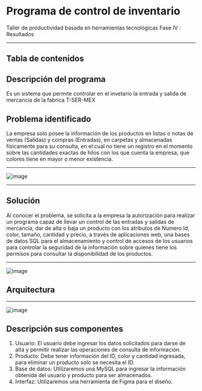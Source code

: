 # Programa de control de inventario
Taller de productividad basada en herramientas tecnológicas Fase IV : Resultados
***
## Tabla de contenidos
<a name="Descripción-del-rograma"></a>
## Descripción del programa
Es un sistema que permite controlar en el invetario la entrada y salida de mercancia de la fabrica T-SER-MEX
## Problema identificado
La empresa solo posee la información de los productos en listas o notas de ventas (Salidas) y compras (Entradas), en carpetas y almacenadas físicamente para su consulta, en el cual no tiene un registro en el momento sobre las cantidades exactas de hilos con los que cuenta la empresa, que colores tiene en mayor o menor existencia.
***
![image](https://github.com/ChristopherGC1988/Fase3Ejecucion/assets/141608209/c73e1e94-d831-4fb2-ae2e-e30ad477ed72)
***
## Solución 
Al conocer el problema, se solicita a la empresa la autorización para realizar un programa capaz de llevar un control de las entradas y salidas de mercancía, dar de alta o baja un producto con los atributos de Numero Id, color, tamaño, cantidad y precio, a través de aplicaciones web, una bases de datos SQL para el almacenamiento y control de accesos de los usuarios para controlar la seguridad de la información sobre quienes tiene los permisos para consultar la disponibilidad de los productos.
***
![image](https://github.com/ChristopherGC1988/Fase3Ejecucion/assets/141608209/76aba1c2-0791-4ec0-b21b-feb2f97d3a88)
## Arquitectura
***
![image](https://github.com/ChristopherGC1988/Fase3Ejecucion/assets/141608209/7fa92b0d-ea49-4a34-b326-e45e29e6dda7)
## Descripción sus componentes
1.	Usuario: El usuario debe ingresar los datos solicitados para darse de alta y permitir realizar las operaciones de consulta de información.
2.	Producto: Debe tener información del ID, color y cantidad ingresada, para eliminar un producto solo se necesita el ID.
3.	Base de datos: Utilizaremos una MySQL para ingresar la información obtenida del usuario y producto para ser almacenados. 
4.	Interfaz: Utilizaremos una herramienta de Figma para el diseño.

